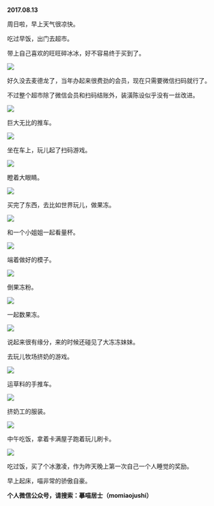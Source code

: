 
          
**2017.08.13**

周日啦，早上天气很凉快。

吃过早饭，出门去超市。

带上自己喜欢的旺旺碎冰冰，好不容易终于买到了。


![](https://mmbiz.qlogo.cn/mmbiz_jpg/uDI3FLln00Y9n5d50Q1ZhAk39C2y1gicoRuiagNY8ePKD8ACsknRudZsRm5mB5E4qLo8HVdciaicXV7bibbGibKybDnw/0?wx_fmt=jpeg)


好久没去麦德龙了，当年办起来很费劲的会员，现在只需要微信扫码就行了。

不过整个超市除了微信会员和扫码结账外，装潢陈设似乎没有一丝改进。


![](https://mmbiz.qlogo.cn/mmbiz_jpg/uDI3FLln00Y9n5d50Q1ZhAk39C2y1gicoMXZoIOzx7QpTe0ov348gyw3pibOmX0fEJgfkiawBD10ibEl8zzeb4TdUA/0?wx_fmt=jpeg)


巨大无比的推车。


![](https://mmbiz.qlogo.cn/mmbiz_jpg/uDI3FLln00Y9n5d50Q1ZhAk39C2y1gicoDBeO4DpH15tT0iaGo9xicKRJAiabO0yRvMvq879qTK6b62u4ZXZp380Jg/0?wx_fmt=jpeg)


坐在车上，玩儿起了扫码游戏。


![](https://mmbiz.qlogo.cn/mmbiz_jpg/uDI3FLln00Y9n5d50Q1ZhAk39C2y1gico02icibb1ibs6LKOqMK3YTRicia0koib7K0icia4wO8rNia2Mr7QZeZZSVibHTmJA/0?wx_fmt=jpeg)


瞪着大眼睛。


![](https://mmbiz.qlogo.cn/mmbiz_jpg/uDI3FLln00Y9n5d50Q1ZhAk39C2y1gicol8HHBN9pgkBNociatSHhSNnmkTEdYKIzAPx2LSL1ibdhdX62icRCen9Bg/0?wx_fmt=jpeg)


买完了东西，去比如世界玩儿，做果冻。


![](https://mmbiz.qlogo.cn/mmbiz_jpg/uDI3FLln00Y9n5d50Q1ZhAk39C2y1gicoLqOGrncF22d4vcaNWLWdSEuTdALupO8XguAibcqkMuxq2J0gU5kfQgA/0?wx_fmt=jpeg)


和一个小姐姐一起看量杯。


![](https://mmbiz.qlogo.cn/mmbiz_jpg/uDI3FLln00Y9n5d50Q1ZhAk39C2y1gico55RC9d1BwNIYNibO5fvTHykxJ5fMM86NujajyN1UX91yxLay7O9AILw/0?wx_fmt=jpeg)


端着做好的模子。


![](https://mmbiz.qlogo.cn/mmbiz_jpg/uDI3FLln00Y9n5d50Q1ZhAk39C2y1gicojs1AutZMRY0TY8s2aAK1Vxia3y8XpRTj2gttibsohhhh6FQgskPK9t4g/0?wx_fmt=jpeg)


倒果冻粉。


![](https://mmbiz.qlogo.cn/mmbiz_jpg/uDI3FLln00Y9n5d50Q1ZhAk39C2y1gico9zvFVqp1P2Y4Y6loTc84cP8eIJ6FGuyC8cKBiaYVblol8QRrCRFMtkw/0?wx_fmt=jpeg)


一起数果冻。


![](https://mmbiz.qlogo.cn/mmbiz_jpg/uDI3FLln00Y9n5d50Q1ZhAk39C2y1gicoOP1UMBl4thwVRLPWOYjEtDZiauqIKupHRfmptXJsTGnXAxPY87kW9Lg/0?wx_fmt=jpeg)


说起来很有缘分，来的时候还碰见了大冻冻妹妹。

去玩儿牧场挤奶的游戏。


![](https://mmbiz.qlogo.cn/mmbiz_jpg/uDI3FLln00Y9n5d50Q1ZhAk39C2y1gicoL92t1wlYvuhyiaAXgp5HvCl3DsNiaqictMEibr9Jth9gWlK0T2ybN8tILw/0?wx_fmt=jpeg)


运草料的手推车。


![](https://mmbiz.qlogo.cn/mmbiz_jpg/uDI3FLln00Y9n5d50Q1ZhAk39C2y1gicoxhaP5Eiaib1OX0BSibE4iatOZKmLbaicH3UVE3eWykcC2H1shJmiav83ZiavA/0?wx_fmt=jpeg)


挤奶工的服装。


![](https://mmbiz.qlogo.cn/mmbiz_jpg/uDI3FLln00Y9n5d50Q1ZhAk39C2y1gico5f61S7QrGFFA0Mm9uhs0nQd5s5RsG1YazV0SGJoUgkibFHia2AjS8RGQ/0?wx_fmt=jpeg)


中午吃饭，拿着卡满屋子跑着玩儿刷卡。


![](https://mmbiz.qlogo.cn/mmbiz_jpg/uDI3FLln00Y9n5d50Q1ZhAk39C2y1gico2Yv2Rg17whhiajPD20hDo5lvSkjShaibZqWhwXbLicC6ia2FAicJFr9srYg/0?wx_fmt=jpeg)


吃过饭，买了个冰激凌，作为昨天晚上第一次自己一个人睡觉的奖励。

早上起床，喵非常的骄傲自豪。


**个人微信公众号，请搜索：摹喵居士（momiaojushi）**

        